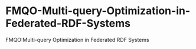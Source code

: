 # FMQO-Multi-query-Optimization-in-Federated-RDF-Systems
FMQO:Multi-query Optimization in Federated RDF Systems
